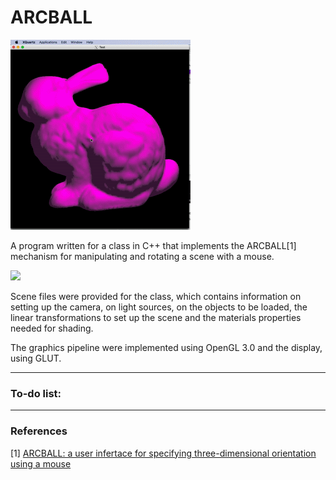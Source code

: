 # ARCBALL

<img src="animation/moving_bunny.gif?raw=true"/>

A program written for a class in C++ that implements the ARCBALL[1] mechanism for manipulating and rotating a scene with a mouse.

<img src="images/arcball.pngf?raw=true"/>

Scene files were provided for the class, which contains information on setting up the camera, on light sources, on the objects to be loaded, the linear transformations to set up the scene and the materials properties needed for shading.

The graphics pipeline were implemented using OpenGL 3.0 and the display, using GLUT. 
___

### To-do list:

___

### References

[1] [ARCBALL: a user infertace for specifying three-dimensional orientation using a mouse](https://dl.acm.org/doi/10.5555/155294.155312)


